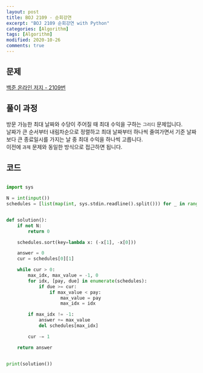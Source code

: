 ```yaml
---
layout: post
title: BOJ 2109 - 순회강연
excerpt: "BOJ 2109 순회강연 with Python"
categories: [Algorithm]
tags: [Algorithm]
modified: 2020-10-26
comments: true
---
```


## 문제

[백준 온라인 저지 - 2109번](https://www.acmicpc.net/problem/2109)

## 풀이 과정

방문 가능한 최대 날짜와 수당이 주어질 때 최대 수익을 구하는 `그리디` 문제입니다. <br>
날짜가 큰 순서부터 내림차순으로 정렬하고 최대 날짜부터 하나씩 줄여가면서 기준 날짜보다 큰 종료일시를 가지는 날 중 최대 수익을 하나씩 고릅니다. <br>
이전에 `과제` 문제와 동일한 방식으로 접근하면 됩니다. <br>

## 코드

```python

import sys

N = int(input())
schedules = [list(map(int, sys.stdin.readline().split())) for _ in range(N)]


def solution():
    if not N:
        return 0

    schedules.sort(key=lambda x: (-x[1], -x[0]))

    answer = 0
    cur = schedules[0][1]

    while cur > 0:
        max_idx, max_value = -1, 0
        for idx, [pay, due] in enumerate(schedules):
            if due >= cur:
                if max_value < pay:
                    max_value = pay
                    max_idx = idx

        if max_idx != -1:
            answer += max_value
            del schedules[max_idx]

        cur -= 1

    return answer


print(solution())


```

